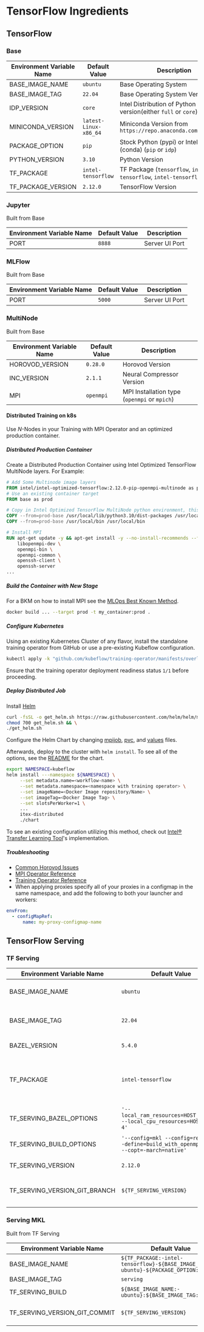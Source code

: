 # TensorFlow Ingredients

## TensorFlow

### Base

| Environment Variable Name | Default Value | Description |
| --- | --- | --- |
| BASE_IMAGE_NAME | `ubuntu` | Base Operating System |
| BASE_IMAGE_TAG | `22.04` | Base Operating System Version |
| IDP_VERSION | `core` | Intel Distribution of Python version(either `full` or `core`) |
| MINICONDA_VERSION | `latest-Linux-x86_64` | Miniconda Version from `https://repo.anaconda.com/miniconda` |
| PACKAGE_OPTION | `pip` | Stock Python (pypi) or Intel Python (conda) (`pip` or `idp`) |
| PYTHON_VERSION | `3.10` | Python Version |
| TF_PACKAGE | `intel-tensorflow` | TF Package (`tensorflow`, `intel-tensorflow`, `intel-tensorflow-avx512`) |
| TF_PACKAGE_VERSION | `2.12.0` | TensorFlow Version |

### Jupyter

Built from Base

| Environment Variable Name | Default Value | Description |
| --- | --- | --- |
| PORT | `8888` | Server UI Port |

### MLFlow

Built from Base

| Environment Variable Name | Default Value | Description |
| --- | --- | --- |
| PORT | `5000` | Server UI Port |

### MultiNode

Built from Base

| Environment Variable Name | Default Value | Description |
| --- | --- | --- |
| HOROVOD_VERSION | `0.28.0` | Horovod Version |
| INC_VERSION | `2.1.1` | Neural Compressor Version |
| MPI | `openmpi` | MPI Installation type (`openmpi` or `mpich`) |

#### Distributed Training on k8s

Use _N_-Nodes in your Training with MPI Operator and an optimized production container.

##### Distributed Production Container

Create a Distributed Production Container using Intel Optimized TensorFlow MultiNode layers. For Example:

```dockerfile
# Add Some Multinode image layers
FROM intel/intel-optimized-tensorflow:2.12.0-pip-openmpi-multinode as prod-base
# Use an existing container target
FROM base as prod

# Copy in Intel Optimized TensorFlow MultiNode python environment, this will overwrite any packages with the same name
COPY --from=prod-base /usr/local/lib/python3.10/dist-packages /usr/local/lib/python3.10/dist-packages
COPY --from=prod-base /usr/local/bin /usr/local/bin

# Install MPI
RUN apt-get update -y && apt-get install -y --no-install-recommends --fix-missing \
    libopenmpi-dev \
    openmpi-bin \
    openmpi-common \
    openssh-client \
    openssh-server
...
```

##### Build the Container with New Stage

For a BKM on how to install MPI see the [MLOps Best Known Method](Dockerfile#L128).

```bash
docker build ... --target prod -t my_container:prod .
```

##### Configure Kubernetes

Using an existing Kubernetes Cluster of any flavor, install the standalone training operator from GitHub or use a pre-existing Kubeflow configuration.

```bash
kubectl apply -k "github.com/kubeflow/training-operator/manifests/overlays/standalone"
```

Ensure that the training operator deployment readiness status `1/1` before proceeding.

##### Deploy Distributed Job

Install [Helm](https://helm.sh/docs/intro/install/)

```bash
curl -fsSL -o get_helm.sh https://raw.githubusercontent.com/helm/helm/main/scripts/get-helm-3 && \
chmod 700 get_helm.sh && \
./get_helm.sh
```

Configure the Helm Chart by changing [mpijob](chart/templates/mpijob.yaml#L28), [pvc](chart/templates/pvc.yaml), and [values](chart/values.yaml) files.

Afterwards, deploy to the cluster with `helm install`. To see all of the options, see the [README](chart/README.md) for the chart.

```bash
export NAMESPACE=kubeflow
helm install ---namespace ${NAMESPACE} \
     --set metadata.name=<workflow-name> \
     --set metadata.namespace=<namespace with training operator> \
     --set imageName=<Docker Image repository/Name> \
     --set imageTag=<Docker Image Tag> \
     --set slotsPerWorker=1 \
     ...
     itex-distributed
     ./chart
```

To see an existing configuration utilizing this method, check out [Intel® Transfer Learning Tool](https://github.com/IntelAI/transfer-learning/blob/main/docker/README.md#kubernetes)'s implementation.

##### Troubleshooting

- [Common Horovod Issues](https://horovod.readthedocs.io/en/stable/troubleshooting_include.html)
- [MPI Operator Reference](https://github.com/kubeflow/mpi-operator)
- [Training Operator Reference](https://github.com/kubeflow/training-operator)
- When applying proxies specify all of your proxies in a configmap in the same namespace, and add the following to both your launcher and workers:

```yaml
envFrom:
  - configMapRef:
      name: my-proxy-configmap-name
```

## TensorFlow Serving

### TF Serving

| Environment Variable Name | Default Value | Description |
| --- | --- | --- |
| BASE_IMAGE_NAME | `ubuntu` | Base Operating System |
| BASE_IMAGE_TAG | `22.04` | Base Operating System Version |
| BAZEL_VERSION | `5.4.0` | Bazel Version |
| TF_PACKAGE | `intel-tensorflow` | TF Package (`tensorflow`, `intel-tensorflow`, `intel-tensorflow-avx512`) |
| TF_SERVING_BAZEL_OPTIONS | `'--local_ram_resources=HOST_RAM*0.8 --local_cpu_resources=HOST_CPUS-4'` | Bazel Options |
| TF_SERVING_BUILD_OPTIONS | `'--config=mkl --config=release --define=build_with_openmp=false --copt=-march=native'` | Serving Build Options |
| TF_SERVING_VERSION | `2.12.0` | TensorFlow Version |
| TF_SERVING_VERSION_GIT_BRANCH | `${TF_SERVING_VERSION}` | Branch/Ref for TF Serving Repository |

### Serving MKL

Built from TF Serving

| Environment Variable Name | Default Value | Description |
| --- | --- | --- |
| BASE_IMAGE_NAME | `${TF_PACKAGE:-intel-tensorflow}-${BASE_IMAGE_NAME:-ubuntu}-${PACKAGE_OPTION:-pip}` | TF Serving Name |
| BASE_IMAGE_TAG | `serving` | TF Serving Tag |
| TF_SERVING_BUILD | `${BASE_IMAGE_NAME:-ubuntu}:${BASE_IMAGE_TAG:-22.04}` | Serving MKL OS `Base:Tag` |
| TF_SERVING_VERSION_GIT_COMMIT | `${TF_SERVING_VERSION}` | Commit/Branch/Ref for TF Serving Repository |
